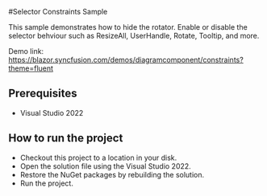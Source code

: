 #Selector Constraints Sample

This sample demonstrates how to hide the rotator. Enable or disable the selector behviour such as ResizeAll, UserHandle, Rotate, Tooltip, and more.

Demo link:
https://blazor.syncfusion.com/demos/diagramcomponent/constraints?theme=fluent


## Prerequisites

* Visual Studio 2022

## How to run the project

* Checkout this project to a location in your disk.
* Open the solution file using the Visual Studio 2022.
* Restore the NuGet packages by rebuilding the solution.
* Run the project.
